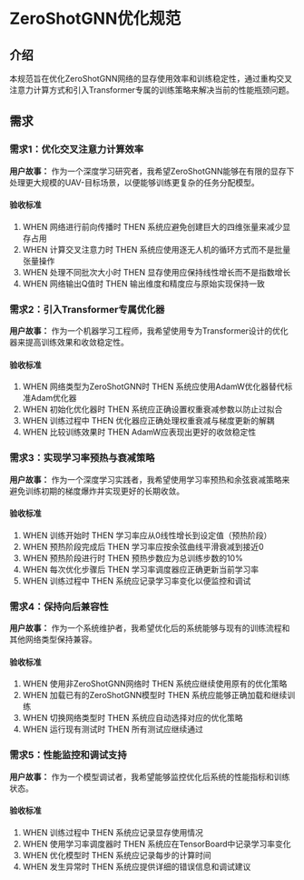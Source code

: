 # ZeroShotGNN优化规范

## 介绍

本规范旨在优化ZeroShotGNN网络的显存使用效率和训练稳定性，通过重构交叉注意力计算方式和引入Transformer专属的训练策略来解决当前的性能瓶颈问题。

## 需求

### 需求1：优化交叉注意力计算效率

**用户故事：** 作为一个深度学习研究者，我希望ZeroShotGNN能够在有限的显存下处理更大规模的UAV-目标场景，以便能够训练更复杂的任务分配模型。

#### 验收标准

1. WHEN 网络进行前向传播时 THEN 系统应避免创建巨大的四维张量来减少显存占用
2. WHEN 计算交叉注意力时 THEN 系统应使用逐无人机的循环方式而不是批量张量操作
3. WHEN 处理不同批次大小时 THEN 显存使用应保持线性增长而不是指数增长
4. WHEN 网络输出Q值时 THEN 输出维度和精度应与原始实现保持一致

### 需求2：引入Transformer专属优化器

**用户故事：** 作为一个机器学习工程师，我希望使用专为Transformer设计的优化器来提高训练效果和收敛稳定性。

#### 验收标准

1. WHEN 网络类型为ZeroShotGNN时 THEN 系统应使用AdamW优化器替代标准Adam优化器
2. WHEN 初始化优化器时 THEN 系统应正确设置权重衰减参数以防止过拟合
3. WHEN 训练过程中 THEN 优化器应正确处理权重衰减与梯度更新的解耦
4. WHEN 比较训练效果时 THEN AdamW应表现出更好的收敛稳定性

### 需求3：实现学习率预热与衰减策略

**用户故事：** 作为一个深度学习实践者，我希望使用学习率预热和余弦衰减策略来避免训练初期的梯度爆炸并实现更好的长期收敛。

#### 验收标准

1. WHEN 训练开始时 THEN 学习率应从0线性增长到设定值（预热阶段）
2. WHEN 预热阶段完成后 THEN 学习率应按余弦曲线平滑衰减到接近0
3. WHEN 预热阶段进行时 THEN 预热步数应为总训练步数的10%
4. WHEN 每次优化步骤后 THEN 学习率调度器应正确更新当前学习率
5. WHEN 训练过程中 THEN 系统应记录学习率变化以便监控和调试

### 需求4：保持向后兼容性

**用户故事：** 作为一个系统维护者，我希望优化后的系统能够与现有的训练流程和其他网络类型保持兼容。

#### 验收标准

1. WHEN 使用非ZeroShotGNN网络时 THEN 系统应继续使用原有的优化策略
2. WHEN 加载已有的ZeroShotGNN模型时 THEN 系统应能够正确加载和继续训练
3. WHEN 切换网络类型时 THEN 系统应自动选择对应的优化策略
4. WHEN 运行现有测试时 THEN 所有测试应继续通过

### 需求5：性能监控和调试支持

**用户故事：** 作为一个模型调试者，我希望能够监控优化后系统的性能指标和训练状态。

#### 验收标准

1. WHEN 训练过程中 THEN 系统应记录显存使用情况
2. WHEN 使用学习率调度器时 THEN 系统应在TensorBoard中记录学习率变化
3. WHEN 优化模型时 THEN 系统应记录每步的计算时间
4. WHEN 发生异常时 THEN 系统应提供详细的错误信息和调试建议
